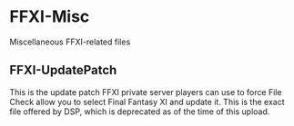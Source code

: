 # FFXI-Misc
Miscellaneous FFXI-related files

## FFXI-UpdatePatch
This is the update patch FFXI private server players can use to force File Check allow you to select Final Fantasy XI and update it. This is the exact file offered by DSP, which is deprecated as of the time of this upload.
